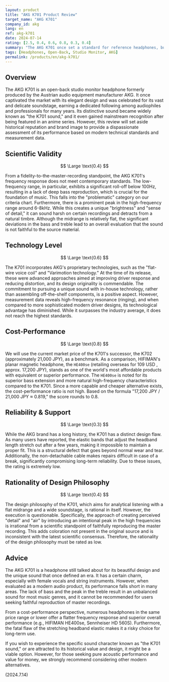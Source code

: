 ```yaml
---
layout: product
title: "AKG K701 Product Review"
target_name: "AKG K701"
company_id: akg
lang: en
ref: akg-k701
date: 2024-07-14
rating: [2.5, 0.4, 0.6, 0.8, 0.3, 0.4]
summary: "The AKG K701 once set a standard for reference headphones, but by modern standards, it faces challenges in frequency response fidelity, with better alternatives available in terms of cost-performance and reliability."
tags: [Headphones, Open-Back, Studio Monitor, AKG]
permalink: /products/en/akg-k701/
---
```


## Overview

The AKG K701 is an open-back studio monitor headphone formerly produced by the Austrian audio equipment manufacturer AKG. It once captivated the market with its elegant design and was celebrated for its vast and delicate soundstage, earning a dedicated following among audiophiles and professionals for many years. Its distinctive sound became widely known as "the K701 sound," and it even gained mainstream recognition after being featured in an anime series. However, this review will set aside historical reputation and brand image to provide a dispassionate assessment of its performance based on modern technical standards and measurement data.

## Scientific Validity

$$ \Large \text{0.4} $$

From a fidelity-to-the-master-recording standpoint, the AKG K701's frequency response does not meet contemporary standards. The low-frequency range, in particular, exhibits a significant roll-off below 100Hz, resulting in a lack of deep bass reproduction, which is crucial for the foundation of music. This falls into the "problematic" category on our criteria chart. Furthermore, there is a prominent peak in the high-frequency range around 6-8kHz. While this creates a unique "brightness" and "sense of detail," it can sound harsh on certain recordings and detracts from a natural timbre. Although the midrange is relatively flat, the significant deviations in the bass and treble lead to an overall evaluation that the sound is not faithful to the source material.

## Technology Level

$$ \Large \text{0.6} $$

The K701 incorporates AKG's proprietary technologies, such as the "flat-wire voice coil" and "Varimotion technology." At the time of its release, these were advanced approaches aimed at improving driver response and reducing distortion, and its design originality is commendable. The commitment to pursuing a unique sound with in-house technology, rather than assembling off-the-shelf components, is a positive aspect. However, measurement data reveals high-frequency resonance (ringing), and when compared to more sophisticated modern driver designs, its technological advantage has diminished. While it surpasses the industry average, it does not reach the highest standards.

## Cost-Performance

$$ \Large \text{0.8} $$

We will use the current market price of the K701's successor, the K702 (approximately 21,000 JPY), as a benchmark. As a comparison, HIFIMAN's planar magnetic headphone, the `HE400se` (retailing overseas for 109 USD
, approx. 17,200 JPY), stands as one of the world's most affordable products with equivalent or superior performance. The `HE400se` is noted for its superior bass extension and more natural high-frequency characteristics compared to the K701. Since a more capable and cheaper alternative exists, the cost-performance ratio is not high. Based on the formula "17,200 JPY / 21,000 JPY ≈ 0.819," the score rounds to 0.8.

## Reliability & Support

$$ \Large \text{0.3} $$

While the AKG brand has a long history, the K701 has a distinct design flaw. As many users have reported, the elastic bands that adjust the headband length stretch out after a few years, making it impossible to maintain a proper fit. This is a structural defect that goes beyond normal wear and tear. Additionally, the non-detachable cable makes repairs difficult in case of a break, significantly compromising long-term reliability. Due to these issues, the rating is extremely low.

## Rationality of Design Philosophy

$$ \Large \text{0.4} $$

The design philosophy of the K701, which aims for analytical listening with a flat midrange and a wide soundstage, is rational in itself. However, the execution is questionable. Specifically, the approach of creating perceived "detail" and "air" by introducing an intentional peak in the high frequencies is irrational from a scientific standpoint of faithfully reproducing the master recording. This adds coloration not present in the original source and is inconsistent with the latest scientific consensus. Therefore, the rationality of the design philosophy must be rated as low.

## Advice

The AKG K701 is a headphone still talked about for its beautiful design and the unique sound that once defined an era. It has a certain charm, especially with female vocals and string instruments. However, when evaluated as a modern audio product, its performance falls short in many areas. The lack of bass and the peak in the treble result in an unbalanced sound for most music genres, and it cannot be recommended for users seeking faithful reproduction of master recordings.

From a cost-performance perspective, numerous headphones in the same price range or lower offer a flatter frequency response and superior overall performance (e.g., HIFIMAN HE400se, Sennheiser HD 560S). Furthermore, the fatal flaw of the stretching headband elastic makes it a risky choice for long-term use.

If you wish to experience the specific sound character known as "the K701 sound," or are attracted to its historical value and design, it might be a viable option. However, for those seeking pure acoustic performance and value for money, we strongly recommend considering other modern alternatives.

(2024.7.14) 